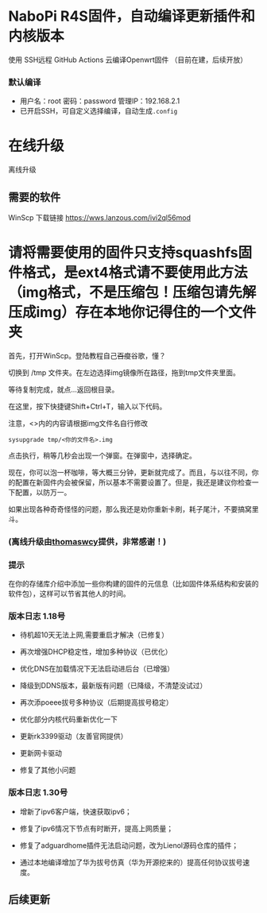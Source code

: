 # NaboPi R4S固件，自动编译更新插件和内核版本

使用 SSH远程 GitHub Actions 云编译Openwrt固件
（目前在建，后续开放）

### 默认编译

- 用户名：root 密码：password 管理IP：192.168.2.1
- 已开启SSH，可自定义选择编译，自动生成`.config`
# 在线升级

离线升级

## 需要的软件
WinScp 下载链接 https://wws.lanzous.com/ivi2ql56mod

# 请将需要使用的固件只支持squashfs固件格式，是ext4格式请不要使用此方法（img格式，不是压缩包！压缩包请先解压成img）存在本地你记得住的一个文件夹

首先，打开WinScp。登陆教程自己~~百度~~谷歌，懂？

切换到 /tmp 文件夹。在左边选择img镜像所在路径，拖到tmp文件夹里面。

等待复制完成，就点...返回根目录。

在这里，按下快捷键Shift+Ctrl+T，输入以下代码。

注意，<>内的内容请根据img文件名自行修改

```
sysupgrade tmp/<你的文件名>.img
```

点击执行，稍等几秒会出现一个弹窗。在弹窗中，选择确定。

现在，你可以泡一杯咖啡，等大概三分钟，更新就完成了。而且，与以往不同，你的配置在新固件内会被保留，所以基本不需要设置了。但是，我还是建议你检查一下配置，以防万一。

如果出现各种奇奇怪怪的问题，那么我还是劝你重新卡刷，耗子尾汁，不要搞窝里斗。
 
### (离线升级由[thomaswcy](https://github.com/thomaswcy/op-direct-upgrade "thomaswcy")提供，非常感谢！)

### 提示

在你的存储库介绍中添加一些你构建的固件的元信息（比如固件体系结构和安装的软件包），这样可以节省其他人的时间。

### 版本日志 1.18号

-  待机超10天无法上网,需要重启才解决（已修复）

- 再次增强DHCP稳定性，增加多种协议（已优化） 

- 优化DNS在加载情况下无法启动进后台（已增强） 

- 降级到DDNS版本，最新版有问题（已降级，不清楚没试过） 

- 再次添poeee拔号多种协议（后期提高拔号稳定） 

- 优化部分内核代码重新优化一下 

- 更新rk3399驱动（友善官网提供） 

- 更新网卡驱动 

- 修复了其他小问题

### 版本日志 1.30号

- 增新了ipv6客户端，快速获取ipv6；

- 修复了ipv6情况下节点有时断开，提高上网质量；

- 修复了adguardhome插件无法启动问题，改为Lienol源码仓库的插件；

- 通过本地编译增加了华为拔号仿真（华为开源挖来的）提高任何协议拔号速度。

## 后续更新

